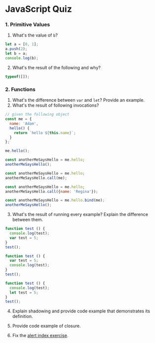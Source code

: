 # JavaScript Quiz

### 1. Primitive Values

1. What's the value of `b`?

``` js
let a = [0, 1];
a.push(2);
let b = a;
console.log(b);
```

2. What's the result of the following and why?

```js
typeof([]);
```

### 2. Functions

1. What's the difference between `var` and `let`? Provide an example.
2. What's the result of following invocations?
```js
// given the following object
const me = {
  name: 'Adam',
  hello() {
    return `hello ${this.name}`;
  }
};
```
```js
me.hello();
```
```js
const anotherMeSaysHello = me.hello;
anotherMeSaysHello();
```
```js
const anotherMeSaysHello = me.hello;
anotherMeSaysHello.call(me);
```
```js
const anotherMeSaysHello = me.hello;
anotherMeSaysHello.call({name: 'Regina'});

```
```js
const anotherMeSaysHello = me.hello.bind(me);
anotherMeSaysHello();
```

3. What's the result of running every example? Explain the difference between them.

```js
function test () {
  console.log(test);
  var test = 5;
}
test();
```

```js
function test () {
  var test = 5;
  console.log(test);
}
test();
```
```js
function test () {
  console.log(test);
  let test = 5;
}
test();
```

4. Explain shadowing and provide code example that demonstrates its definition.

5. Provide code example of closure.
6. Fix the [alert index exercise](https://jsbin.com/gamupeboha/1/edit?html).